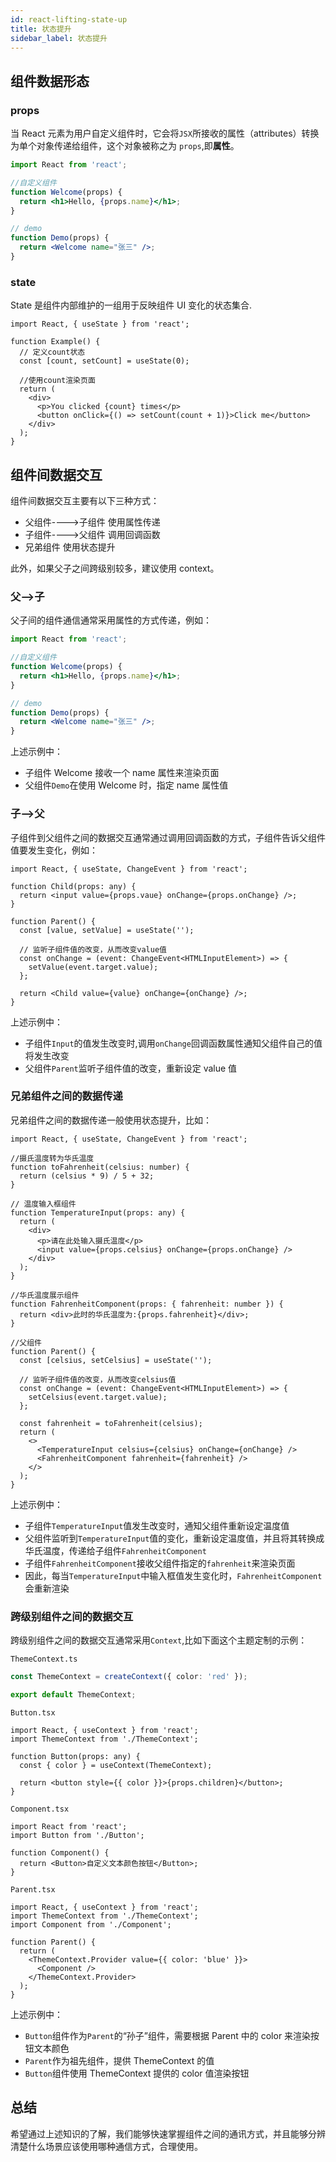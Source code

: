```yaml
---
id: react-lifting-state-up
title: 状态提升
sidebar_label: 状态提升
---
```


## 组件数据形态

### props

当 React 元素为用户自定义组件时，它会将`JSX`所接收的属性（attributes）转换为单个对象传递给组件，这个对象被称之为 `props`,即**属性**。

```jsx
import React from 'react';

//自定义组件
function Welcome(props) {
  return <h1>Hello, {props.name}</h1>;
}

// demo
function Demo(props) {
  return <Welcome name="张三" />;
}
```

### state

State 是组件内部维护的一组用于反映组件 UI 变化的状态集合.

```tsx
import React, { useState } from 'react';

function Example() {
  // 定义count状态
  const [count, setCount] = useState(0);

  //使用count渲染页面
  return (
    <div>
      <p>You clicked {count} times</p>
      <button onClick={() => setCount(count + 1)}>Click me</button>
    </div>
  );
}
```

## 组件间数据交互

组件间数据交互主要有以下三种方式：

- 父组件---->子组件 使用属性传递
- 子组件---->父组件 调用回调函数
- 兄弟组件 使用状态提升

此外，如果父子之间跨级别较多，建议使用 context。

### 父-->子

父子间的组件通信通常采用属性的方式传递，例如：

```jsx
import React from 'react';

//自定义组件
function Welcome(props) {
  return <h1>Hello, {props.name}</h1>;
}

// demo
function Demo(props) {
  return <Welcome name="张三" />;
}
```

上述示例中：

- 子组件 Welcome 接收一个 name 属性来渲染页面
- 父组件`Demo`在使用 Welcome 时，指定 name 属性值

### 子-->父

子组件到父组件之间的数据交互通常通过调用回调函数的方式，子组件告诉父组件值要发生变化，例如：

```tsx
import React, { useState, ChangeEvent } from 'react';

function Child(props: any) {
  return <input value={props.vaue} onChange={props.onChange} />;
}

function Parent() {
  const [value, setValue] = useState('');

  // 监听子组件值的改变，从而改变value值
  const onChange = (event: ChangeEvent<HTMLInputElement>) => {
    setValue(event.target.value);
  };

  return <Child value={value} onChange={onChange} />;
}
```

上述示例中：

- 子组件`Input`的值发生改变时,调用`onChange`回调函数属性通知父组件自己的值将发生改变
- 父组件`Parent`监听子组件值的改变，重新设定 value 值

### 兄弟组件之间的数据传递

兄弟组件之间的数据传递一般使用状态提升，比如：

```tsx
import React, { useState, ChangeEvent } from 'react';

//摄氏温度转为华氏温度
function toFahrenheit(celsius: number) {
  return (celsius * 9) / 5 + 32;
}

// 温度输入框组件
function TemperatureInput(props: any) {
  return (
    <div>
      <p>请在此处输入摄氏温度</p>
      <input value={props.celsius} onChange={props.onChange} />
    </div>
  );
}

//华氏温度展示组件
function FahrenheitComponent(props: { fahrenheit: number }) {
  return <div>此时的华氏温度为:{props.fahrenheit}</div>;
}

//父组件
function Parent() {
  const [celsius, setCelsius] = useState('');

  // 监听子组件值的改变，从而改变celsius值
  const onChange = (event: ChangeEvent<HTMLInputElement>) => {
    setCelsius(event.target.value);
  };

  const fahrenheit = toFahrenheit(celsius);
  return (
    <>
      <TemperatureInput celsius={celsius} onChange={onChange} />
      <FahrenheitComponent fahrenheit={fahrenheit} />
    </>
  );
}
```

上述示例中：

- 子组件`TemperatureInput`值发生改变时，通知父组件重新设定温度值
- 父组件监听到`TemperatureInput`值的变化，重新设定温度值，并且将其转换成华氏温度，传递给子组件`FahrenheitComponent`
- 子组件`FahrenheitComponent`接收父组件指定的`fahrenheit`来渲染页面
- 因此，每当`TemperatureInput`中输入框值发生变化时，`FahrenheitComponent`会重新渲染

### 跨级别组件之间的数据交互

跨级别组件之间的数据交互通常采用`Context`,比如下面这个主题定制的示例：

`ThemeContext.ts`

```ts
const ThemeContext = createContext({ color: 'red' });

export default ThemeContext;
```

`Button.tsx`

```tsx
import React, { useContext } from 'react';
import ThemeContext from './ThemeContext';

function Button(props: any) {
  const { color } = useContext(ThemeContext);

  return <button style={{ color }}>{props.children}</button>;
}
```

`Component.tsx`

```tsx
import React from 'react';
import Button from './Button';

function Component() {
  return <Button>自定义文本颜色按钮</Button>;
}
```

`Parent.tsx`

```tsx
import React, { useContext } from 'react';
import ThemeContext from './ThemeContext';
import Component from './Component';

function Parent() {
  return (
    <ThemeContext.Provider value={{ color: 'blue' }}>
      <Component />
    </ThemeContext.Provider>
  );
}
```

上述示例中：

- `Button`组件作为`Parent`的“孙子”组件，需要根据 Parent 中的 color 来渲染按钮文本颜色
- `Parent`作为祖先组件，提供 ThemeContext 的值
- `Button`组件使用 ThemeContext 提供的 color 值渲染按钮

## 总结

希望通过上述知识的了解，我们能够快速掌握组件之间的通讯方式，并且能够分辨清楚什么场景应该使用哪种通信方式，合理使用。
